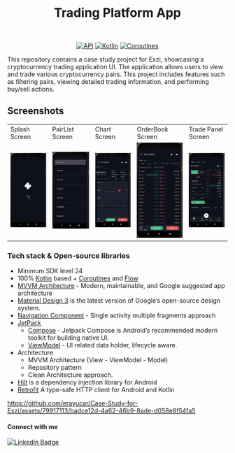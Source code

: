 <h1 align="center">Trading Platform App</h1>
<p align="center">  
  </p>
</br>

<p align="center">
  <a href="https://android-arsenal.com/api?level=24"><img alt="API" src="https://img.shields.io/badge/API-24%2B-brightgreen.svg?style=flat"/></a>
  <a href="https://kotlinlang.org"><img alt="Kotlin" src="https://img.shields.io/badge/Kotlin-1.10.xxx-blue"/></a>
  <a href="https://developer.android.com/kotlin/coroutines"><img alt="Coroutines" src="https://img.shields.io/badge/Coroutines-Asynchronous-red"/></a>  
</p>
    <p>This repository contains a case study project for Exzi, showcasing a cryptocurrency trading application UI. The application allows users to view and trade various cryptocurrency pairs. This project includes features such as filtering pairs, viewing detailed trading information, and performing buy/sell actions.</p>

## Screenshots

<table>
    <tr>
    <td>Splash Screen</td>
    <td>PairList Screen</td>
    <td>Chart Screen</td>
    <td>OrderBook Screen</td>
    <td>Trade Panel Screen</td>

   </tr> 
  <tr>
    <td><img src="https://github.com/erayucar/Case-Study-for-Exzi/blob/main/Ekran%20Resmi%202024-05-31%2003.18.20.png"width="100%"></td>
    <td><img src="https://github.com/erayucar/Case-Study-for-Exzi/blob/main/Ekran%20Resmi%202024-05-31%2003.04.27.png" width="100%"></td>
    <td><img src="https://github.com/erayucar/Case-Study-for-Exzi/blob/main/Ekran%20Resmi%202024-05-31%2003.04.33.png" width="100%"></td>
    <td><img src="https://github.com/erayucar/Case-Study-for-Exzi/blob/main/Ekran%20Resmi%202024-05-31%2003.04.44.png" width="100%"></td>
    <td><img src="https://github.com/erayucar/Case-Study-for-Exzi/blob/main/Ekran%20Resmi%202024-05-31%2003.04.51.png" width="100%"></td>
   </tr>  
  </tr>
</table>

### Tech stack & Open-source libraries
- Minimum SDK level 24
- 100% [Kotlin](https://kotlinlang.org/) based + [Coroutines](https://github.com/Kotlin/kotlinx.coroutines) and [Flow](https://developer.android.com/kotlin/flow)
- [MVVM Architecture](https://developer.android.com/jetpack/guide) - Modern, maintainable, and Google suggested app architecture
- [Material Design 3](https://m3.material.io/) is the latest version of Google’s open-source design system.
- [Navigation Component](https://developer.android.com/guide/navigation) - Single activity multiple fragments approach
- [JetPack](https://developer.android.com/jetpack)
    - [Compose](https://developer.android.com/jetpack/compose) - Jetpack Compose is Android’s recommended modern toolkit for building native UI.
    - [ViewModel](https://developer.android.com/topic/libraries/architecture/viewmodel) - UI related data holder, lifecycle aware.
- Architecture
  - MVVM Architecture (View  - ViewModel - Model)
  - Repository pattern
  - Clean Architecture approach.
- [Hilt](https://developer.android.com/training/dependency-injection/hilt-android) is a dependency injection library for Android
- [Retrofit](https://square.github.io/retrofit/) A type-safe HTTP client for Android and Kotlin


https://github.com/erayucar/Case-Study-for-Exzi/assets/79917113/badce12d-4a62-46b9-8ade-d058e8f54fa5




#### Connect with me

[![Linkedin Badge](https://img.shields.io/badge/-Linkedin-6B84BB?style=quare&labelColor=6B84BB&logo=Linkedin&logoColor=white&link=link)](https://https://www.linkedin.com/in/hasanerayucar/) 
